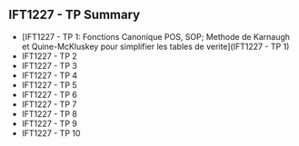 ## IFT1227 - TP Summary

- [IFT1227 - TP 1: Fonctions Canonique POS, SOP; Methode de Karnaugh et Quine-McKluskey pour simplifier les tables de verite](IFT1227 - TP 1)
- IFT1227 - TP 2
- IFT1227 - TP 3
- IFT1227 - TP 4
- IFT1227 - TP 5
- IFT1227 - TP 6
- IFT1227 - TP 7
- IFT1227 - TP 8
- IFT1227 - TP 9
- IFT1227 - TP 10

